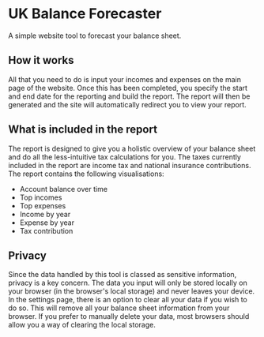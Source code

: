 # UK Balance Forecaster
A simple website tool to forecast your balance sheet.

## How it works
All that you need to do is input your incomes and expenses on the main page of the website. Once this has been completed, you specify the start and end date for the reporting and build the report. The report will then be generated and the site will automatically redirect you to view your report.

## What is included in the report
The report is designed to give you a holistic overview of your balance sheet and do all the less-intuitive tax calculations for you. The taxes currently included in the report are income tax and national insurance contributions. The report contains the following visualisations:
- Account balance over time
- Top incomes
- Top expenses
- Income by year
- Expense by year
- Tax contribution

## Privacy
Since the data handled by this tool is classed as sensitive information, privacy is a key concern. The data you input will only be stored locally on your browser (in the browser's local storage) and never leaves your device. In the settings page, there is an option to clear all your data if you wish to do so. This will remove all your balance sheet information from your browser. If you prefer to manually delete your data, most browsers should allow you a way of clearing the local storage.
